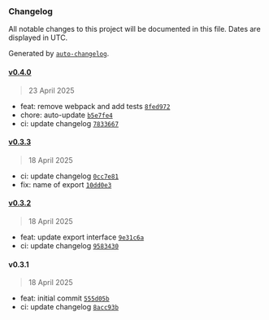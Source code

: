 ### Changelog

All notable changes to this project will be documented in this file. Dates are displayed in UTC.

Generated by [`auto-changelog`](https://github.com/CookPete/auto-changelog).

#### [v0.4.0](https://github.com/datr-tech/cargo-router-validation-schemas/compare/v0.3.3...v0.4.0)

> 23 April 2025

- feat: remove webpack and add tests [`8fed972`](https://github.com/datr-tech/cargo-router-validation-schemas/commit/8fed97238e209116553c484965ec95a7b8e18892)
- chore: auto-update [`b5e7fe4`](https://github.com/datr-tech/cargo-router-validation-schemas/commit/b5e7fe424b25a7f85b9fe12c8977b6e9cea3977b)
- ci: update changelog [`7833667`](https://github.com/datr-tech/cargo-router-validation-schemas/commit/7833667742c5d1bf9658fb4cd1ecf930088a53d9)

#### [v0.3.3](https://github.com/datr-tech/cargo-router-validation-schemas/compare/v0.3.2...v0.3.3)

> 18 April 2025

- ci: update changelog [`0cc7e81`](https://github.com/datr-tech/cargo-router-validation-schemas/commit/0cc7e819712af04fb690a9eead5e5c7f9b82dccc)
- fix: name of export [`10dd0e3`](https://github.com/datr-tech/cargo-router-validation-schemas/commit/10dd0e3a7378f195b45746cf4854b9a32b116253)

#### [v0.3.2](https://github.com/datr-tech/cargo-router-validation-schemas/compare/v0.3.1...v0.3.2)

> 18 April 2025

- feat: update export interface [`9e31c6a`](https://github.com/datr-tech/cargo-router-validation-schemas/commit/9e31c6a520093c8f0e0e1d44e5a84f7150ac757f)
- ci: update changelog [`9583430`](https://github.com/datr-tech/cargo-router-validation-schemas/commit/95834304c46d9d1f3da5a6847f2986c4d863ddbf)

#### v0.3.1

> 18 April 2025

- feat: initial commit [`555d05b`](https://github.com/datr-tech/cargo-router-validation-schemas/commit/555d05b40596ddf75f7b824c6a9b3b3d97763dd8)
- ci: update changelog [`8acc93b`](https://github.com/datr-tech/cargo-router-validation-schemas/commit/8acc93bf90c3cda9d93955b2079bfbda04339b72)
